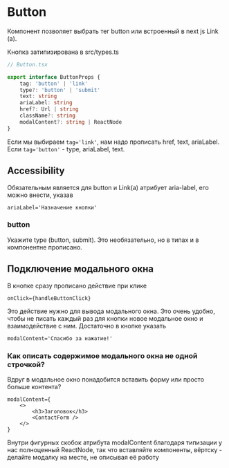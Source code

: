 # Button

Компонент позволяет выбрать тег button или встроенный в next js Link (а).

Кнопка затипизирована в src/types.ts

```ts
// Button.tsx

export interface ButtonProps {
    tag: 'button' | 'link'
    type?: 'button' | 'submit'
    text: string
    ariaLabel: string
    href?: Url | string
    className?: string
    modalContent?: string | ReactNode
}
```

Если мы выбираем `tag='link'`, нам надо прописать href, text, ariaLabel.
Если `tag='button'` - type, ariaLabel, text.

## Accessibility

Обязательным является для button и Link(a) атрибует aria-label, его можно внести, указав

```tsx
ariaLabel='Назначение кнопки'
```

### button

Укажите type (button, submit). Это необязательно, но в типах и в компонентне прописано.

## Подключение модального окна

В кнопке сразу прописано действие при клике

```tsx
onClick={handleButtonClick}
```

Это действие нужно для вывода модального окна. Это очень удобно, чтобы не писать каждый раз для кнопки новое модальное окно и взаимодействие с ним. Достаточно в кнопке указать

```tsx
modalContent='Спасибо за нажатие!'
```

### Как описать содержимое модального окна не одной строчкой?

Вдруг в модальное окно понадобится вставить форму или просто больше контента?

```tsx
modalContent={
    <>
        <h3>Заголовок</h3>
        <ContactForm />
    </>
}
```

Внутри фигурных скобок атрибута modalContent благодаря типизации у нас полноценный ReactNode, так что вставляйте компоненты, вёртску - делайте модалку на месте, не описывая её работу